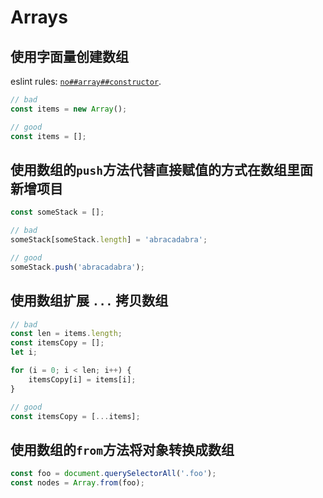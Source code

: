 # Arrays

## 使用字面量创建数组

eslint rules: [`no##array##constructor`](http://eslint.org/docs/rules/no##array##constructor.html).

```javascript
// bad
const items = new Array();

// good
const items = [];
```

## 使用数组的`push`方法代替直接赋值的方式在数组里面新增项目

```javascript
const someStack = [];

// bad
someStack[someStack.length] = 'abracadabra';

// good
someStack.push('abracadabra');
```

## 使用数组扩展 `...` 拷贝数组

```javascript
// bad
const len = items.length;
const itemsCopy = [];
let i;

for (i = 0; i < len; i++) {
    itemsCopy[i] = items[i];
}

// good
const itemsCopy = [...items];
```
## 使用数组的`from`方法将对象转换成数组

```javascript
const foo = document.querySelectorAll('.foo');
const nodes = Array.from(foo);
```



